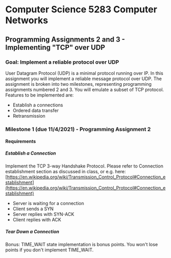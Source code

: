 # Computer Science 5283 Computer Networks
## Programming Assignments 2 and 3 - Implementing "TCP" over UDP
### Goal: Implement a reliable protocol over UDP
User Datagram Protocol (UDP) is a minimal protocol running over IP. In this assignment you will implement a reliable message protocol over UDP. The assignment is broken into two milestones, representing programming assignments numbered 2 and 3. You will emulate a subset of TCP protocol. Features to be implemented are:
- Establish a connections
- Ordered data transfer
- Retransmission

### Milestone 1 (due 11/4/2021) - Programming Assignment 2
#### Requirements
##### Establish a Connection
Implement the TCP 3-way Handshake Protocol. Please refer to Connection establishment section as discussed in class, or e.g. here: [https://en.wikipedia.org/wiki/Transmission_Control_Protocol#Connection_establishment](https://en.wikipedia.org/wiki/Transmission_Control_Protocol#Connection_establishment)
- Server is waiting for a connection
- Client sends a SYN
- Server replies with SYN-ACK
- Client replies with ACK

##### Tear Down a Connection
Bonus: TIME_WAIT state implementation is bonus points. You won't lose points if you don't implement TIME_WAIT.
